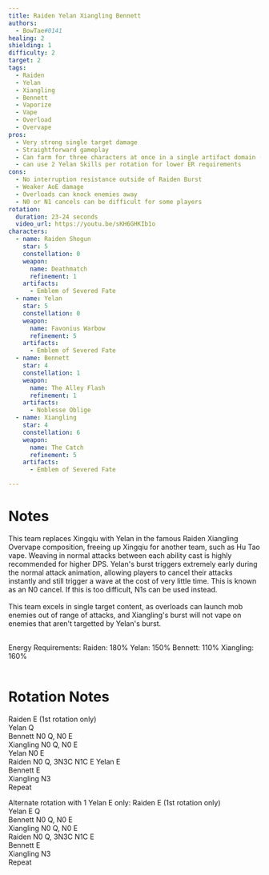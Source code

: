 ```yaml
---
title: Raiden Yelan Xiangling Bennett
authors:
  - BowTae#0141
healing: 2
shielding: 1
difficulty: 2 
target: 2 
tags:
  - Raiden
  - Yelan
  - Xiangling
  - Bennett
  - Vaporize
  - Vape
  - Overload
  - Overvape
pros:
  - Very strong single target damage
  - Straightforward gameplay
  - Can farm for three characters at once in a single artifact domain (Emblem)
  - can use 2 Yelan Skills per rotation for lower ER requirements
cons: 
  - No interruption resistance outside of Raiden Burst
  - Weaker AoE damage
  - Overloads can knock enemies away
  - N0 or N1 cancels can be difficult for some players
rotation:
  duration: 23-24 seconds
  video_url: https://youtu.be/sKH6GHKIb1o
characters:
  - name: Raiden Shogun
    star: 5
    constellation: 0
    weapon:
      name: Deathmatch
      refinement: 1
    artifacts:
      - Emblem of Severed Fate
  - name: Yelan
    star: 5
    constellation: 0
    weapon:
      name: Favonius Warbow
      refinement: 5
    artifacts:
      - Emblem of Severed Fate
  - name: Bennett
    star: 4
    constellation: 1
    weapon:
      name: The Alley Flash
      refinement: 1
    artifacts:
      - Noblesse Oblige
  - name: Xiangling
    star: 4
    constellation: 6
    weapon:
      name: The Catch
      refinement: 5
    artifacts:
      - Emblem of Severed Fate

---
```


# **Notes**

This team replaces Xingqiu with Yelan in the famous Raiden Xiangling Overvape composition, freeing up Xingqiu for another team, such as Hu Tao vape. Weaving in normal attacks between each ability cast is highly recommended for higher DPS. Yelan's burst triggers extremely early during the normal attack animation, allowing players to cancel their attacks instantly and still trigger a wave at the cost of very little time. This is known as an N0 cancel. If this is too difficult, N1s can be used instead. 
<br></br>
This team excels in single target content, as overloads can launch mob enemies out of range of attacks, and Xiangling's burst will not vape on enemies that aren't targetted by Yelan's burst.
<br></br>

Energy Requirements:
Raiden: 180%
Yelan: 150%
Bennett: 110%
Xiangling: 160%
<br></br>

# **Rotation Notes**  
Raiden E (1st rotation only)  
Yelan Q  
Bennett N0 Q, N0 E  
Xiangling N0 Q, N0 E  
Yelan N0 E  
Raiden N0 Q, 3N3C N1C E
Yelan E  
Bennett E  
Xiangling N3  
Repeat 

Alternate rotation with 1 Yelan E only:
Raiden E (1st rotation only)  
Yelan E Q  
Bennett N0 Q, N0 E  
Xiangling N0 Q, N0 E  
Raiden N0 Q, 3N3C N1C E  
Bennett E  
Xiangling N3  
Repeat  
